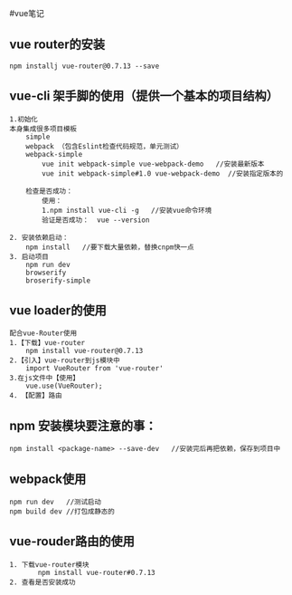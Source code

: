 #vue笔记

## vue router的安装

```
npm installj vue-router@0.7.13 --save
```
## vue-cli 架手脚的使用（提供一个基本的项目结构）
    1.初始化
    本身集成很多项目模板
        simple
        webpack （包含Eslint检查代码规范，单元测试）
        webpack-simple
            vue init webpack-simple vue-webpack-demo   //安装最新版本
            vue init webpack-simple#1.0 vue-webpack-demo  //安装指定版本的

        检查是否成功：
            使用：
            1.npm install vue-cli -g   //安装vue命令环境
            验证是否成功：  vue --version

    2. 安装依赖启动：
        npm install   //要下载大量依赖，替换cnpm快一点
    3. 启动项目
        npm run dev
        browserify
        broserify-simple

## vue loader的使用
    配合vue-Router使用
    1.【下载】vue-router
        npm install vue-router@0.7.13
    2.【引入】vue-router到js模块中
        import VueRouter from 'vue-router'
    3.在js文件中【使用】
        vue.use(VueRouter);
    4. 【配置】路由

## npm 安装模块要注意的事：
    npm install <package-name> --save-dev   //安装完后再把依赖，保存到项目中

## webpack使用
    npm run dev   //测试启动
    npm build dev //打包成静态的

## vue-rouder路由的使用
    1. 下载vue-router模块
           npm install vue-router#0.7.13
    2. 查看是否安装成功



